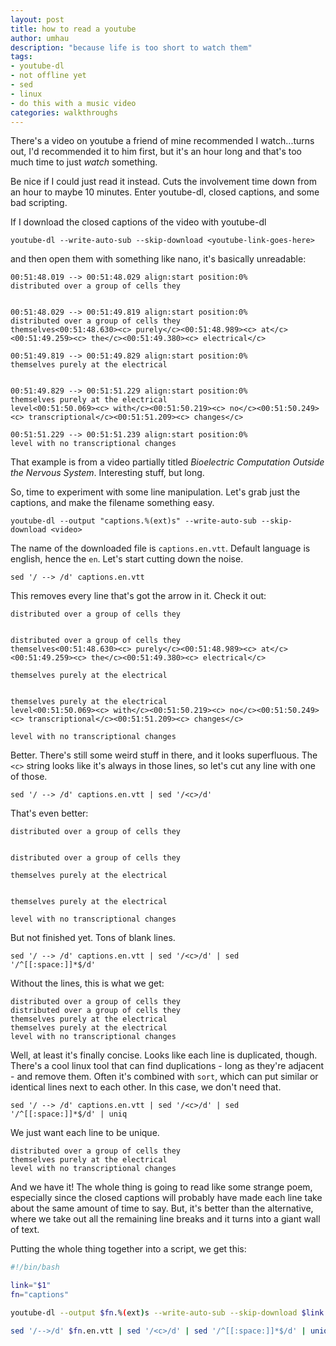 ```yaml
---
layout: post
title: how to read a youtube
author: umhau
description: "because life is too short to watch them"
tags: 
- youtube-dl
- not offline yet
- sed
- linux
- do this with a music video
categories: walkthroughs
---
```

There's a video on youtube a friend of mine recommended I watch...turns out, I'd recommended it to him first, but it's an hour long and that's too much time to just _watch_ something. 

Be nice if I could just read it instead. Cuts the involvement time down from an hour to maybe 10 minutes. Enter youtube-dl, closed captions, and some bad scripting.

If I download the closed captions of the video with youtube-dl
```
youtube-dl --write-auto-sub --skip-download <youtube-link-goes-here>
```
and then open them with something like nano, it's basically unreadable:

```
00:51:48.019 --> 00:51:48.029 align:start position:0%
distributed over a group of cells they


00:51:48.029 --> 00:51:49.819 align:start position:0%
distributed over a group of cells they
themselves<00:51:48.630><c> purely</c><00:51:48.989><c> at</c><00:51:49.259><c> the</c><00:51:49.380><c> electrical</c>

00:51:49.819 --> 00:51:49.829 align:start position:0%
themselves purely at the electrical


00:51:49.829 --> 00:51:51.229 align:start position:0%
themselves purely at the electrical
level<00:51:50.069><c> with</c><00:51:50.219><c> no</c><00:51:50.249><c> transcriptional</c><00:51:51.209><c> changes</c>

00:51:51.229 --> 00:51:51.239 align:start position:0%
level with no transcriptional changes
```
That example is from a video partially titled _Bioelectric Computation Outside the Nervous System_.  Interesting stuff, but long.

So, time to experiment with some line manipulation.  Let's grab just the captions, and make the filename something easy.
```
youtube-dl --output "captions.%(ext)s" --write-auto-sub --skip-download <video>
```
The name of the downloaded file is `captions.en.vtt`. Default language is english, hence the `en`. Let's start cutting down the noise.  
```
sed '/ --> /d' captions.en.vtt
```
This removes every line that's got the arrow in it. Check it out:
```
distributed over a group of cells they


distributed over a group of cells they
themselves<00:51:48.630><c> purely</c><00:51:48.989><c> at</c><00:51:49.259><c> the</c><00:51:49.380><c> electrical</c>

themselves purely at the electrical


themselves purely at the electrical
level<00:51:50.069><c> with</c><00:51:50.219><c> no</c><00:51:50.249><c> transcriptional</c><00:51:51.209><c> changes</c>

level with no transcriptional changes
```
Better.  There's still some weird stuff in there, and it looks superfluous.  The `<c>` string looks like it's always in those lines, so let's cut any line with one of those.
```
sed '/ --> /d' captions.en.vtt | sed '/<c>/d'
```
That's even better:
```
distributed over a group of cells they


distributed over a group of cells they

themselves purely at the electrical


themselves purely at the electrical

level with no transcriptional changes
```
But not finished yet. Tons of blank lines. 
```
sed '/ --> /d' captions.en.vtt | sed '/<c>/d' | sed '/^[[:space:]]*$/d'
```
Without the lines, this is what we get:
```
distributed over a group of cells they
distributed over a group of cells they
themselves purely at the electrical
themselves purely at the electrical
level with no transcriptional changes
```
Well, at least it's finally concise. Looks like each line is duplicated, though.  There's a cool linux tool that can find duplications - long as they're adjacent - and remove them. Often it's combined with `sort`, which can put similar or identical lines next to each other. In this case, we don't need that.
```
sed '/ --> /d' captions.en.vtt | sed '/<c>/d' | sed '/^[[:space:]]*$/d' | uniq 
```
We just want each line to be unique.
```
distributed over a group of cells they
themselves purely at the electrical
level with no transcriptional changes
```
And we have it! The whole thing is going to read like some strange poem, especially since the closed captions will probably have made each line take about the same amount of time to say.  But, it's better than the alternative, where we take out all the remaining line breaks and it turns into a giant wall of text.

Putting the whole thing together into a script, we get this:

```bash
#!/bin/bash

link="$1"
fn="captions"

youtube-dl --output $fn.%(ext)s --write-auto-sub --skip-download $link

sed '/-->/d' $fn.en.vtt | sed '/<c>/d' | sed '/^[[:space:]]*$/d' | uniq > $fn.txt
```
